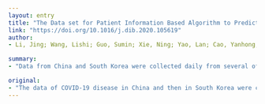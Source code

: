 ```yaml
---
layout: entry
title: "The Data set for Patient Information Based Algorithm to Predict Mortality Cause by COVID-19"
link: "https://doi.org/10.1016/j.dib.2020.105619"
author:
- Li, Jing; Wang, Lishi; Guo, Sumin; Xie, Ning; Yao, Lan; Cao, Yanhong; Day, Sara W.; Howard, Scott C.; Graff, J. Carolyn; Gu, Tianshu; Ji, Jiafu; Gu, Weikuan; Sun, Dianjun

summary:
- "Data from China and South Korea were collected daily from several official websites. Data included 33 death cases in Wuhan city of Hubei province during early outbreak as well as confirmed cases and death toll in some specific regions. The data was copied and pasted onto Excel spreadsheets to perform data analysis. A new method, Patient Information Based Algorithm (PIBA) has been adapted to process the data and used to estimate the death rate of COVID-19 in real-time."

original:
- "The data of COVID-19 disease in China and then in South Korea were collected daily from several different official websites. The collected data included 33 death cases in Wuhan city of Hubei province during early outbreak as well as confirmed cases and death toll in some specific regions, which were chosen as representatives from the perspective of the coronavirus outbreak in China. Data were copied and pasted onto Excel spreadsheets to perform data analysis. A new methodology, Patient Information Based Algorithm (PIBA) [1], has been adapted to process the data and used to estimate the death rate of COVID-19 in real-time. Assumption is that the number of days from inpatients to death fall into a pattern of normal distribution and the scores in normal distribution can be obtained by observing 33 death cases and analysing the data [2]. We selected 5 scores in normal distribution of these durations as lagging days, which will be used in the following estimation of death rate. We calculated each death rate on accumulative confirmed cases with each lagging day from the current data and then weighted every death rate with its corresponding possibility to obtain the total death rate on each day. While the trendline of these death rate curves meet the curve of current ratio between accumulative death cases and confirmed cases at some points in the near future, we considered that these intersections are within the range of real death rates. Six tables were presented to illustrate the PIBA method using data from China and South Korea. One figure on estimated rate of infection and patients in serious condition and retrospective estimation of initially occurring time of CORID-19 based on PIBA."
---
```


